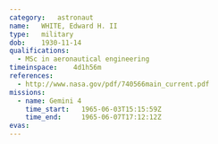 ```yaml
---
category:	astronaut
name:	WHITE, Edward H. II
type:	military
dob:	1930-11-14
qualifications:
  - MSc in aeronautical engineering
timeinspace:	4d1h56m
references:
  - http://www.nasa.gov/pdf/740566main_current.pdf
missions:
  - name: Gemini 4
    time_start:   1965-06-03T15:15:59Z
    time_end:     1965-06-07T17:12:12Z
evas:
---
```

